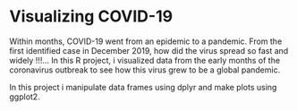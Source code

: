 # Visualizing COVID-19

Within months, COVID-19 went from an epidemic to a pandemic. From the first identified case in December 2019, how did the virus spread so fast and widely !!!...
In this R project, i visualized data from the early months of the coronavirus outbreak to see how this virus grew to be a global pandemic.

In this project i manipulate data frames using dplyr and make plots using ggplot2. 
